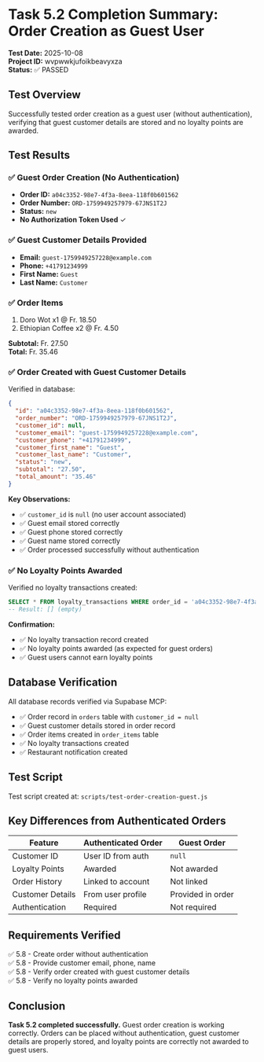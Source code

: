 # Task 5.2 Completion Summary: Order Creation as Guest User

**Test Date:** 2025-10-08  
**Project ID:** wvpwwkjufoikbeavyxza  
**Status:** ✅ PASSED

## Test Overview

Successfully tested order creation as a guest user (without authentication), verifying that guest customer details are stored and no loyalty points are awarded.

## Test Results

### ✅ Guest Order Creation (No Authentication)
- **Order ID:** `a04c3352-98e7-4f3a-8eea-118f0b601562`
- **Order Number:** `ORD-1759949257979-67JNS1T2J`
- **Status:** `new`
- **No Authorization Token Used** ✓

### ✅ Guest Customer Details Provided
- **Email:** `guest-1759949257228@example.com`
- **Phone:** `+41791234999`
- **First Name:** `Guest`
- **Last Name:** `Customer`

### ✅ Order Items
1. Doro Wot x1 @ Fr. 18.50
2. Ethiopian Coffee x2 @ Fr. 4.50

**Subtotal:** Fr. 27.50  
**Total:** Fr. 35.46

### ✅ Order Created with Guest Customer Details

Verified in database:
```json
{
  "id": "a04c3352-98e7-4f3a-8eea-118f0b601562",
  "order_number": "ORD-1759949257979-67JNS1T2J",
  "customer_id": null,
  "customer_email": "guest-1759949257228@example.com",
  "customer_phone": "+41791234999",
  "customer_first_name": "Guest",
  "customer_last_name": "Customer",
  "status": "new",
  "subtotal": "27.50",
  "total_amount": "35.46"
}
```

**Key Observations:**
- ✅ `customer_id` is `null` (no user account associated)
- ✅ Guest email stored correctly
- ✅ Guest phone stored correctly
- ✅ Guest name stored correctly
- ✅ Order processed successfully without authentication

### ✅ No Loyalty Points Awarded

Verified no loyalty transactions created:
```sql
SELECT * FROM loyalty_transactions WHERE order_id = 'a04c3352-98e7-4f3a-8eea-118f0b601562';
-- Result: [] (empty)
```

**Confirmation:**
- ✅ No loyalty transaction record created
- ✅ No loyalty points awarded (as expected for guest orders)
- ✅ Guest users cannot earn loyalty points

## Database Verification

All database records verified via Supabase MCP:
- ✅ Order record in `orders` table with `customer_id = null`
- ✅ Guest customer details stored in order record
- ✅ Order items created in `order_items` table
- ✅ No loyalty transactions created
- ✅ Restaurant notification created

## Test Script

Test script created at: `scripts/test-order-creation-guest.js`

## Key Differences from Authenticated Orders

| Feature | Authenticated Order | Guest Order |
|---------|-------------------|-------------|
| Customer ID | User ID from auth | `null` |
| Loyalty Points | Awarded | Not awarded |
| Order History | Linked to account | Not linked |
| Customer Details | From user profile | Provided in order |
| Authentication | Required | Not required |

## Requirements Verified

✅ 5.8 - Create order without authentication  
✅ 5.8 - Provide customer email, phone, name  
✅ 5.8 - Verify order created with guest customer details  
✅ 5.8 - Verify no loyalty points awarded  

## Conclusion

**Task 5.2 completed successfully.** Guest order creation is working correctly. Orders can be placed without authentication, guest customer details are properly stored, and loyalty points are correctly not awarded to guest users.
